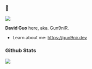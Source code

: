 ### 👋

![](https://komarev.com/ghpvc/?username=Gun9niR&label=Total+Views)

**David Guo** here, aka. Gun9niR.

- Learn about me: https://gun9nir.dev

### Github Stats

<div>
  <a>
    <img align="left" src="https://github-readme-stats.vercel.app/api?username=Gun9niR&count_private=true&show_icons=true&theme=vue-dark&hide_title=true">
  </a>
</div>

<!--START_SECTION:waka-->
<!--END_SECTION:waka-->

